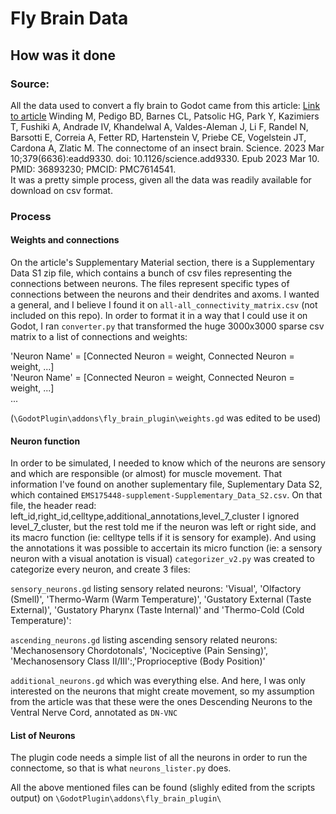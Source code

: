 # Fly Brain Data

## How was it done
### Source:
All the data used to convert a fly brain to Godot came from this article:
[Link to article](https://www.ncbi.nlm.nih.gov/pmc/articles/PMC7614541/)
Winding M, Pedigo BD, Barnes CL, Patsolic HG, Park Y, Kazimiers T, Fushiki A, Andrade IV, Khandelwal A, Valdes-Aleman J, Li F, Randel N, Barsotti E, Correia A, Fetter RD, Hartenstein V, Priebe CE, Vogelstein JT, Cardona A, Zlatic M. The connectome of an insect brain. Science. 2023 Mar 10;379(6636):eadd9330. doi: 10.1126/science.add9330. Epub 2023 Mar 10. PMID: 36893230; PMCID: PMC7614541.   
It was a pretty simple process, given all the data was readily available for download on csv format.
### Process
#### Weights and connections
On the article's Supplementary Material section, there is a Supplementary Data S1 zip file, which contains a bunch of csv files representing the connections between neurons. The files represent specific types of connections between the neurons and their dendrites and axoms. I wanted a general, and I believe I found it on `all-all_connectivity_matrix.csv` (not included on this repo).
In order to format it in a way that I could use it on Godot, I ran `converter.py` that transformed the huge 3000x3000 sparse csv matrix to a list of connections and weights: 
    
'Neuron Name' = [Connected Neuron = weight, Connected Neuron = weight, ...]   
'Neuron Name' = [Connected Neuron = weight, Connected Neuron = weight, ...]   
...   
    
(`\GodotPlugin\addons\fly_brain_plugin\weights.gd` was edited to be used)
   
#### Neuron function
In order to be simulated, I needed to know which of the neurons are sensory and which are responsible (or almost) for muscle movement. That information I've found on another suplementary file, Suplementary Data S2, which contained `EMS175448-supplement-Supplementary_Data_S2.csv`.
On that file, the header read: left_id,right_id,celltype,additional_annotations,level_7_cluster
I ignored level_7_cluster, but the rest told me if the neuron was left or right side, and its macro function (ie: celltype tells if it is sensory for example). And using the annotations it was possible to accertain its micro function (ie: a sensory neuron with a visual anotation is visual)
`categorizer_v2.py` was created to categorize every neuron, and create 3 files:
   
`sensory_neurons.gd` listing sensory related neurons:
    'Visual', 'Olfactory (Smell)', 'Thermo-Warm (Warm Temperature)', 'Gustatory External (Taste External)', 'Gustatory Pharynx (Taste Internal)' and 'Thermo-Cold (Cold Temperature)':

`ascending_neurons.gd` listing ascending sensory related neurons: 
    'Mechanosensory Chordotonals', 'Nociceptive (Pain Sensing)', 'Mechanosensory Class II/III':,'Proprioceptive (Body Position)'

`additional_neurons.gd` which was everything else. And here, I was only interested on the neurons that might create movement, so my assumption from the article was that these were the ones Descending Neurons to the Ventral Nerve Cord, annotated as `DN-VNC`

#### List of Neurons
The plugin code needs a simple list of all the neurons in order to run the connectome, so that is what `neurons_lister.py` does.

All the above mentioned files can be found (slighly edited from the scripts output) on `\GodotPlugin\addons\fly_brain_plugin\`